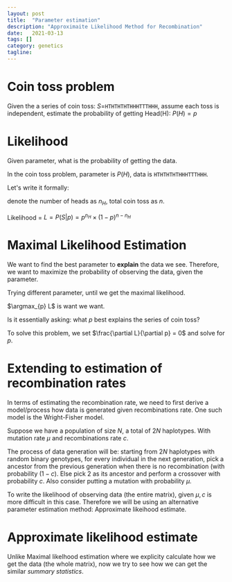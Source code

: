 ```yaml
---
layout: post
title:  "Parameter estimation"
description: "Approximaite Likelihood Method for Recombination"
date:   2021-03-13
tags: []
category: genetics
tagline: 
---
```


# Coin toss problem
Given the a series of coin toss: $S=$`HTHTHTHTHHHTTTHHH`, assume each toss is independent, estimate the probability of getting Head(H): $P(H) = p$


# Likelihood
Given parameter, what is the probability of getting the data.

In the coin toss problem, parameter is $P(H)$, data is `HTHTHTHTHHHTTTHHH`.

Let's write it formally:

denote the number of heads as $n_{H}$, total coin toss as $n$.

Likelihood = $L = P(S|p) = p^{n_{H}} \times (1-p)^{n-n_{H}}$

# Maximal Likelihood Estimation

We want to find the best parameter to **explain** the data we see. Therefore, we want to maximize the probability of observing the data, given the parameter.

Trying different parameter, until we get the maximal likelihood.

$\argmax_{p} L$ is want we want.

Is it essentially asking: what $p$ best explains the series of coin toss?

To solve this problem, we set $\frac{\partial L}{\partial p} = 0$ and solve for $p$.

# Extending to estimation of recombination rates
In terms of estimating the recombination rate, we need to first derive a model/process how data is generated given recombinations rate. One such model is the Wright-Fisher model.

Suppose we have a population of size $N$, a total of $2N$ haplotypes. With mutation rate $\mu$ and recombinations rate $c$.

The process of data generation will be: starting from $2N$ haplotypes with random binary genotypes, for every individual in the next generation, pick a ancestor from the previous generation when there is no recombination (with probability $(1-c)$. Else pick 2 as its ancestor and perform a crossover with probability $c$. Also consider putting a mutation with probability $\mu$.

To write the likelihood of observing data (the entire matrix), given $\mu, c$ is more difficult in this case. Therefore we will be using an alternative parameter estimation method: Approximate likeihood estimate.

# Approximate likelihood estimate

Unlike Maximal likelhood estimation where we explicity calculate how we get the data (the whole matrix), now we try to see how we can get the similar *summary statistics*. 

